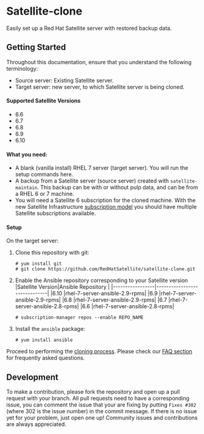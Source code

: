 # Satellite-clone

Easily set up a Red Hat Satellite server with restored backup data.

## Getting Started
Throughout this documentation, ensure that you understand the following terminology:
- Source server: Existing Satellite server.
- Target server: new server, to which Satellite server is being cloned.

#### Supported Satellite Versions ####
- 6.6
- 6.7
- 6.8
- 6.9
- 6.10

#### What you need: ####
  - A blank (vanilla install) RHEL 7 server (target server). You will run the setup commands here.
  - A backup from a Satellite server (source server) created with `satellite-maintain`. This backup can be with or without pulp data, and can be from a RHEL 6 or 7 machine.
  - You will need a Satellite 6 subscription for the cloned machine. With the new Satellite Infrastructure [subscription model](https://access.redhat.com/solutions/3382781) you should have multiple Satellite subscriptions available.

#### Setup ####

On the target server:

1. Clone this repository with git:
   ```console
   # yum install git
   # git clone https://github.com/RedHatSatellite/satellite-clone.git
   ```
2. Enable the Ansible repository corresponding to your Satellite version
   |Satellite Version|Ansible Repository            |
   |-----------------|------------------------------|
   |6.10             |rhel-7-server-ansible-2.9-rpms|
   |6.9              |rhel-7-server-ansible-2.9-rpms|
   |6.8              |rhel-7-server-ansible-2.9-rpms|
   |6.7              |rhel-7-server-ansible-2.8-rpms|
   |6.6              |rhel-7-server-ansible-2.8-rpms|

   ```console
   # subscription-manager repos --enable REPO_NAME
   ```

3. Install the `ansible` package:
   ```console
   # yum install ansible
   ```

Proceed to performing the [cloning process](docs/satellite-clone.md). Please check our [FAQ section](docs/faqs.md) for frequently asked questions.

## Development ##

To make a contribution, please fork the repository and open up a pull request with your branch. All pull requests need to have a corresponding issue, you can comment the issue that your are fixing by putting `Fixes #302` (where 302 is the issue number) in the commit message. If there is no issue yet for your problem, just open one up! Community issues and contributions are always appreciated.

